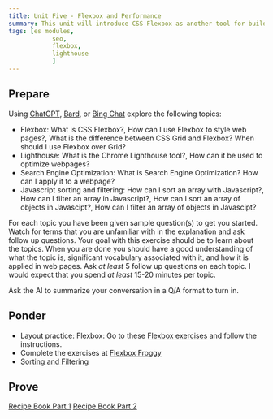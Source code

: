 ```yaml
---
title: Unit Five - Flexbox and Performance
summary: This unit will introduce CSS Flexbox as another tool for building webpage layouts. We will also learn how to further organize our code with ES Modules.
tags: [es modules,
			seo,
		 	flexbox,
			lighthouse
			]
---
```


## Prepare

Using [ChatGPT](https://chat.openai.com), [Bard](https://bard.google.com), or [Bing Chat](https://www.bing.com/search?q=Bing+AI&showconv=1&FORM=hpcodx) explore the following topics:

- Flexbox: What is CSS Flexbox?, How can I use Flexbox to style web pages?, What is the difference between CSS Grid and Flexbox? When should I use Flexbox over Grid?
- Lighthouse: What is the Chrome Lighthouse tool?, How can it be used to optimize webpages?
- Search Engine Optimization: What is Search Engine Optimization? How can I apply it to a webpage?
- Javascript sorting and filtering: How can I sort an array with Javascript?, How can I filter an array in Javascript?, How can I sort an array of objects in Javascipt?, How can I filter an array of objects in Javascipt?

For each topic you have been given sample question(s) to get you started. Watch for terms that you are unfamiliar with in the explanation and ask follow up questions. Your goal with this exercise should be to learn about the topics. When you are done you should have a good understanding of what the topic is, significant vocabulary associated with it, and how it is applied in web pages. Ask *at least* 5 follow up questions on each topic. I would expect that you spend *at least* 15-20 minutes per topic.

Ask the AI to summarize your conversation in a Q/A format to turn in.

## Ponder

- Layout practice: Flexbox: Go to these [Flexbox exercises](https://codepen.io/matkat/pen/gWGqJz) and follow the instructions.
- Complete the exercises at [Flexbox Froggy](https://flexboxfroggy.com)
- [Sorting and Filtering](https://byui-cit.github.io/learning-modules/modules/js/sorting-filtering/ponder1/)

## Prove

[Recipe Book Part 1](../../prove/recipe-book-1)
[Recipe Book Part 2](../../prove/recipe-book-2)
